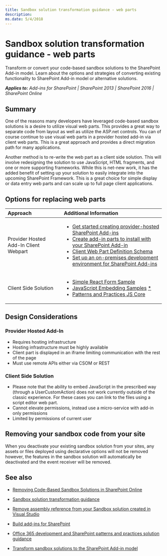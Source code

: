 ```yaml
---
title: Sandbox solution transformation guidance - web parts
description: 
ms.date: 5/4/2018
---
```

# Sandbox solution transformation guidance - web parts
Transform or convert your code-based sandbox solutions to the SharePoint Add-in model. Learn about the options and strategies of converting existing functionality to SharePoint Add-in model or alternative solutions.

_**Applies to:** Add-ins for SharePoint | SharePoint 2013 | SharePoint 2016 | SharePoint Online_


## Summary

One of the reasons many developers have leveraged code-based sandbox solutions is a desire to utilize visual web parts. This provides a great way to separate code from layout as well as
utilize the ASP.net controls. You can of course continue to use visual web parts in a provider hosted add-in via client web parts. This is a great approach and provides a direct migration path for many applications.

Another method is to re-write the web part as a client side solution. This will involve redesigning the solution to use JavaScript, HTML fragments, and one or more supporting frameworks. While this is net-new work, it has the added benefit of setting up your solution to easily integrate into the upcoming SharePoint Framework. This is a great choice for simple display or data entry web parts and can scale up to full page client applications.


## Options for replacing web parts
<a name="sectionSection2"> </a>

|**Approach**|**Additional Information**|
|:-----|:-----|
|Provider Hosted Add-In Client Webpart|<ul><li>[Get started creating provider-hosted SharePoint Add-ins](https://msdn.microsoft.com/en-us/library/office/fp142381.aspx)</li><li>[Create add-in parts to install with your SharePoint Add-in](https://msdn.microsoft.com/en-us/library/a2664289-6c56-4cb1-987a-22367fad55eb)</li><li>[Client Web Part Definition Schema](https://msdn.microsoft.com/en-us/library/office/dn481208.aspx)</li><li>[Set up an on-premises development environment for SharePoint Add-ins](https://msdn.microsoft.com/en-us/library/office/fp179923.aspx)</li></ul>|
|Client Side Solution|<ul><li>[Simple React Form Sample](https://github.com/SharePoint/PnP/tree/dev/Samples/SharePoint.React.SupportTicket)</li><li>[JavaScript Embedding Samples](https://github.com/SharePoint/PnP/tree/master/Samples/Core.JavaScript) [*](#actionsupportnote)</li><li>[Patterns and Practices JS Core](https://github.com/SharePoint/PnP-JS-Core/)</li></ul>|


## Design Considerations

### Provider Hosted Add-In

<ul>
<li>Requires hosting infrastructure</li>
<li>Hosting infrastructure must be highly available</li>
<li>Client part is displayed in an iframe limiting communication with the rest of the page</li>
<li>Must use remote APIs either via CSOM or REST</li>
</ul>

### Client Side Solution

<ul>
<li>
<a name="actionsupportnote"></a>
Please note that the ability to embed JavaScript in the prescribed way (through a UserCustomAction) does not work currently outside of the classic experience. For these cases you can link to the files using a script editor web part.</li>
<li>Cannot elevate permissions, instead use a micro-service with add-in only permissions</li>
<li>Limited by permissions of current user</li>
</ul>


## Removing your sandbox code from your site
<a name="sectionSection3"> </a>
When you deactivate your existing sandbox solution from your sites, any assets or files deployed using declarative options will not be removed however, the features in the sandbox solution will automatically be deactivated and the event receiver will be removed.


## See also
<a name="bk_addresources"> </a>
-  [Removing Code-Based Sandbox Solutions in SharePoint Online](http://dev.office.com/blogs/removing-code-based-sandbox-solutions-in-sharepoint-online)
-  [Sandbox solution transformation guidance](https://msdn.microsoft.com/en-us/pnp_articles/sandbox-solution-transformation-guidance)
-  [Remove assembly reference from your Sandbox solution created in Visual Studio](https://support.microsoft.com/en-us/kb/3183084)
-  [Build add-ins for SharePoint](https://msdn.microsoft.com/library/office/fp179930.aspx)
-  [Office 365 development and SharePoint patterns and practices solution guidance](https://msdn.microsoft.com/en-us/pnp_articles/office-365-development-patterns-and-practices-solution-guidance)

- [Transform sandbox solutions to the SharePoint Add-in model](sandbox-solution-transformation-guidance.md)